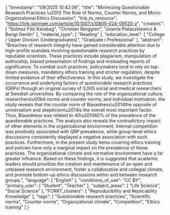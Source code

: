 {
    "timestamp": "1/9/2025 10:42:06",
    "title": "Minimizing Questionable Research Practices \u2013 The Role of Norms, Counter Norms, and Micro-Organizational Ethics Discussion",
    "link_to_resource": "https://link.springer.com/article/10.1007/s10805-024-09520-z",
    "creators": [
        "Solmaz Filiz Karabag",
        "Christian Berggren",
        "Jolanta Pielaszkiewicz & Bengt Gerdin"
    ],
    "material_type": [
        "Reading"
    ],
    "education_level": [
        "College / Upper Division (Undergraduates)",
        "Graduate / Professional"
    ],
    "abstract": "Breaches of research integrity have gained considerable attention due to high-profile scandals involving questionable research practices by reputable scientists. These practices include plagiarism, manipulation of authorship, biased presentation of findings and misleading reports of significance. To combat such practices, policymakers tend to rely on top-down measures, mandatory ethics training and stricter regulation, despite limited evidence of their effectiveness. In this study, we investigate the occurrence and underlying factors of questionable research practices (QRPs) through an original survey of 3,005 social and medical researchers at Swedish universities. By comparing the role of the organizational culture, researchers\u00b4 norms and counter norms, and individual motivation, the study reveals that the counter norm of Biasedness\u2014the opposite of universalism and skepticism\u2014is the overall most important factor. Thus, Biasedness was related to 40\u201360% of the prevalence of the questionable practices. The analysis also reveals the contradictory impact of other elements in the organizational environment. Internal competition was positively associated with QRP prevalence, while group-level ethics discussions consistently displayed a negative association with such practices. Furthermore, in the present study items covering ethics training and policies have only a marginal impact on the prevalence of these practices. The organizational climate and normative environment have a far greater influence. Based on these findings, it is suggested that academic leaders should prioritize the creation and maintenance of an open and unbiased research environment, foster a collaborative and collegial climate, and promote bottom-up ethics discussions within and between research groups.",
    "language": [
        "English"
    ],
    "conditions_of_use": "CC BY",
    "primary_user": [
        "Student",
        "Teacher"
    ],
    "subject_areas": [
        "Life Science",
        "Social Science"
    ],
    "FORRT_clusters": [
        "Reproducibility and Replicability Knowledge"
    ],
    "tags": [
        "Questionable research practices",
        "Scientific norms",
        "Counter norms",
        "Organizational climate",
        "Competition",
        "Ethics training"
    ]
}